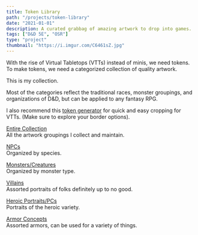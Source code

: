 ```yaml
---
title: Token Library
path: "/projects/token-library"
date: "2021-01-01"
description: A curated grabbag of amazing artwork to drop into games.
tags: ["D&D 5E", "OSR"]
type: "project"
thumbnail: "https://i.imgur.com/C6461sZ.jpg"
---
```


With the rise of Virtual Tabletops (VTTs) instead of minis, we need tokens. To
make tokens, we need a categorized collection of quality artwork.

This is my collection.

Most of the categories reflect the traditional races, monster groupings, and
organizations of D&D, but can be applied to any fantasy RPG.

I also recommend this [token generator](http://rolladvantage.com/tokenstamp/) for quick and easy cropping for VTTs. (Make sure to explore your border options).

<div class="text-center text-large-links">

[Entire Collection](https://www.pinterest.com/georgejirico/)  
All the artwork groupings I collect and maintain.

[NPCs](https://www.pinterest.com/georgejirico/npcs-fantasy/)  
Organized by species.

[Monsters/Creatures](https://www.pinterest.com/georgejirico/monsters-and-creatures-fantasy/)  
Organized by monster type.

[Villains](https://www.pinterest.com/georgejirico/villians-fantasy/)  
Assorted portraits of folks definitely up to no good.

[Heroic Portraits/PCs](https://www.pinterest.com/georgejirico/rpg-character-portraits-fantasy/)  
Portraits of the heroic variety.

[Armor Concepts](https://www.pinterest.com/georgejirico/armor-concepts/)  
Assorted armors, can be used for a variety of things.

</div>
